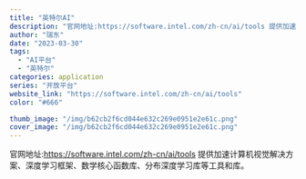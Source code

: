 ```yaml
---
title: "英特尔AI"
description: "官网地址:https://software.intel.com/zh-cn/ai/tools 提供加速计算机视觉解决方案"
author: "瑞东"
date: "2023-03-30"
tags:
  - "AI平台"
  - "英特尔"
categories: application
series: "开放平台"
website_link: "https://software.intel.com/zh-cn/ai/tools"
color: "#666"

thumb_image: "/img/b62cb2f6cd044e632c269e0951e2e61c.png"
cover_image: "/img/b62cb2f6cd044e632c269e0951e2e61c.png"
---
```


官网地址:https://software.intel.com/zh-cn/ai/tools 提供加速计算机视觉解决方案、深度学习框架、数学核心函数库、分布深度学习库等工具和库。